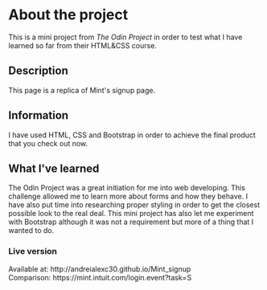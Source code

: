<h1>About the project</h1>
This is a mini project from <em>The Odin Project</em> in order to test what I have learned so far from their HTML&CSS course.
<h2>Description</h2>
This page is a replica of Mint's signup page.
<h2>Information</h2>
I have used HTML, CSS and Bootstrap in order to achieve the final product that you check out now.
<h2>What I've learned</h2>
The Odin Project was a great initiation for me into web developing. This challenge allowed me to learn more about forms and how they behave. I have also put time into researching proper styling in order to get the closest possible look to the real deal. This mini project has also let me experiment with Bootstrap although it was not a requirement but more of a thing that I wanted to do.
<h3>Live version</h3>
Available at: http://andreialexc30.github.io/Mint_signup
<br />
Comparison: https://mint.intuit.com/login.event?task=S
